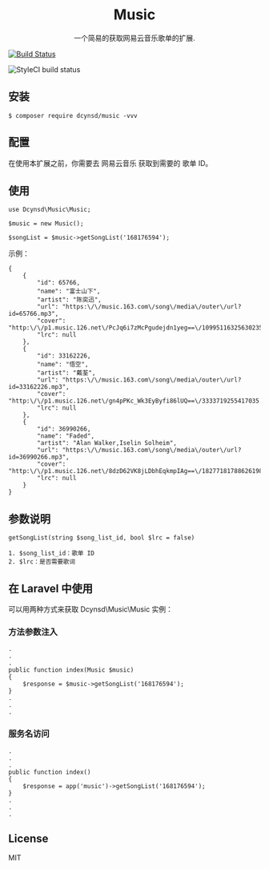 <h1 align="center"> Music </h1>

<p align="center"> 一个简易的获取网易云音乐歌单的扩展.</p>

[![Build Status](https://travis-ci.org/dcynsd/music.svg?branch=master)](https://travis-ci.org/dcynsd/music)

![StyleCI build status](https://github.styleci.io/repos/166193388/shield) 

## 安装

```
$ composer require dcynsd/music -vvv
```

## 配置

在使用本扩展之前，你需要去 网易云音乐 获取到需要的 歌单 ID。

## 使用

```
use Dcynsd\Music\Music;

$music = new Music();

$songList = $music->getSongList('168176594');
```

示例：

```
{
    {
        "id": 65766,
        "name": "富士山下",
        "artist": "陈奕迅",
        "url": "https:\/\/music.163.com\/song\/media\/outer\/url?id=65766.mp3",
        "cover": "http:\/\/p1.music.126.net\/PcJq6i7zMcPgudejdn1yeg==\/109951163256302356.jpg",
        "lrc": null
    },
    {
        "id": 33162226,
        "name": "悟空",
        "artist": "戴荃",
        "url": "https:\/\/music.163.com\/song\/media\/outer\/url?id=33162226.mp3",
        "cover": "http:\/\/p1.music.126.net\/gn4pPKc_Wk3EyByfi86lUQ==\/3333719255417035.jpg",
        "lrc": null
    },
    {
        "id": 36990266,
        "name": "Faded",
        "artist": "Alan Walker,Iselin Solheim",
        "url": "https:\/\/music.163.com\/song\/media\/outer\/url?id=36990266.mp3",
        "cover": "http:\/\/p1.music.126.net\/8dzD62VK8jLDbhEqkmpIAg==\/18277181788626198.jpg",
        "lrc": null
    }
}
```

## 参数说明

```
getSongList(string $song_list_id, bool $lrc = false)

1. $song_list_id：歌单 ID
2. $lrc：是否需要歌词
```

## 在 Laravel 中使用

可以用两种方式来获取 Dcynsd\Music\Music 实例：

### 方法参数注入

```
.
.
.
public function index(Music $music) 
{
    $response = $music->getSongList('168176594');
}
.
.
.
```

### 服务名访问

```
.
.
.
public function index() 
{
    $response = app('music')->getSongList('168176594');
}
.
.
.
```

## License

MIT